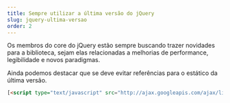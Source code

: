 ```yaml
---
title: Sempre utilizar a última versão do jQuery
slug: jquery-ultima-versao
order: 2
---
```


Os membros do core do jQuery estão sempre buscando trazer novidades para a biblioteca, sejam elas relacionadas a melhorias de performance, legibilidade e novos paradigmas.

Ainda podemos destacar que se deve evitar referências para o estático da última versão.
                                                                                                                                                                                                                                                                                                                                                                                                                                                                                                                                                                                                                                                                                                                                                                                                                                                                                                                                                                                                                                                                                                                                                                                                                                                        
```html
[<script type="text/javascript" src="http://ajax.googleapis.com/ajax/libs/jquery/1/jquery.js](<script type="text/javascript" src="http://ajax.googleapis.com/ajax/libs/jquery/1/jquery.js"></script>)
```